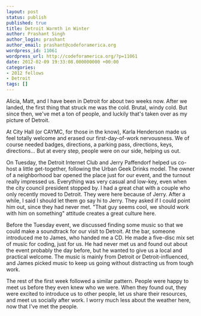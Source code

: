 ```yaml
---
layout: post
status: publish
published: true
title: Detroit Warmth in Winter
author: Prashant Singh
author_login: prashant
author_email: prashant@codeforamerica.org
wordpress_id: 11061
wordpress_url: http://codeforamerica.org/?p=11061
date: 2012-02-09 19:33:08.000000000 +00:00
categories:
- 2012 fellows
- Detroit
tags: []
---
```

Alicia, Matt, and I have been in Detroit for about two weeks now. After we landed, the first thing that struck me was the cold. Brutal, windy cold. But since then, we've met a ton of people, and luckily that's taken over as my picture of Detroit.

At City Hall (or CAYMC, for those in the know), Karla Henderson made us feel totally welcome and erased our first-day-of-work nervousness. We of course needed badges, directions, a parking pass, directions, keys, directions... But at every step, people were on our side, helping us out.

On Tuesday, the Detroit Internet Club and Jerry Paffendorf helped us co-host a little get-together, following the Urban Geek Drinks model. The owner of a neighborhood bar opened the place just for our event, and the turnout really impressed us. Everything was very casual and low-key, even when the city council president stopped by. I had a great chat with a couple who only recently moved to Detroit. They were here because of Jerry. After a while, I said I should let them go say hi to Jerry. They asked if I could point him out, since they had never met. "That guy seems cool, we should work with him on something" attitude creates a great culture here.

Before the Tuesday event, we discussed finding some music so that we could make a soundtrack for our visit to Detroit. At the bar, someone introduced me to James, who handed me a CD. He made a five-disc mix set of music for coding, just for us. He had never met us and found out about the event probably the day before, but he wanted to give us a local and practical welcome. The music is mainly from Detroit or Detroit-influenced, and James picked music to keep us going without distracting us from tough work.

The rest of the first week followed a similar pattern. People were happy to meet us before they even knew who we were. When they found out, they were excited to introduce us to other people, let us share their resources, and meet us socially after work. I worry much less about the weather here, now that I've met the people.
